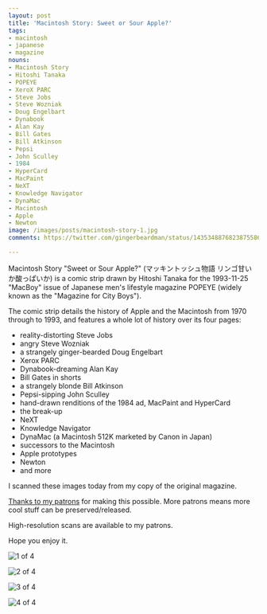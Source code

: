 ```yaml
---
layout: post
title: 'Macintosh Story: Sweet or Sour Apple?'
tags:
- macintosh
- japanese
- magazine
nouns:
- Macintosh Story
- Hitoshi Tanaka
- POPEYE
- XeroX PARC
- Steve Jobs
- Steve Wozniak
- Doug Engelbart
- Dynabook
- Alan Kay
- Bill Gates
- Bill Atkinson
- Pepsi
- John Sculley
- 1984
- HyperCard
- MacPaint
- NeXT
- Knowledge Navigator
- DynaMac
- Macintosh
- Apple
- Newton
image: /images/posts/macintosh-story-1.jpg
comments: https://twitter.com/gingerbeardman/status/1435348876823875586

---
```

 Macintosh Story "Sweet or Sour Apple?" (マッキントッシュ物語 リンゴ甘いか酸っぱいか) is a comic strip drawn by Hitoshi Tanaka for the 1993-11-25 "MacBoy" issue of Japanese men's lifestyle magazine POPEYE (widely known as the "Magazine for City Boys").

The comic strip details the history of Apple and the Macintosh from 1970 through to 1993, and features a whole lot of history over its four pages:
* reality-distorting Steve Jobs
* angry Steve Wozniak
* a strangely ginger-bearded Doug Engelbart
* Xerox PARC
* Dynabook-dreaming Alan Kay
* Bill Gates in shorts
* a strangely blonde Bill Atkinson
* Pepsi-sipping John Sculley
* hand-drawn renditions of the 1984 ad, MacPaint and HyperCard
* the break-up
* NeXT
* Knowledge Navigator
* DynaMac (a Macintosh 512K marketed by Canon in Japan)
* successors to the Macintosh
* Apple prototypes
* Newton
* and more

I scanned these images today from my copy of the original magazine.

[Thanks to my patrons](https://www.patreon.com/gingerbeardman) for making this possible. More patrons means more cool stuff can be preserved/released.

High-resolution scans are available to my patrons.

Hope you enjoy it.

![1 of 4](https://cdn.gingerbeardman.com/images/posts/macintosh-story-1.jpg)

![2 of 4](https://cdn.gingerbeardman.com/images/posts/macintosh-story-2.jpg)

![3 of 4](https://cdn.gingerbeardman.com/images/posts/macintosh-story-3.jpg)

![4 of 4](https://cdn.gingerbeardman.com/images/posts/macintosh-story-4.jpg)
